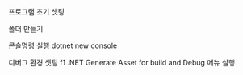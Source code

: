 프로그램 초기 셋팅

폴더 만들기

콘솔명령 실행 
dotnet new console

디버그 환경 셋팅
f1 
.NET Generate Asset for build and Debug 메뉴 실행

